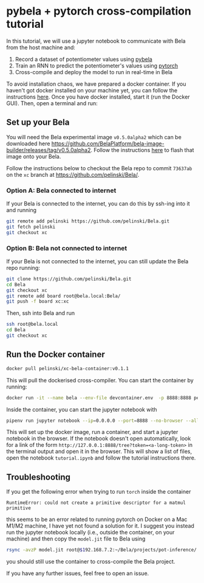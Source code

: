 # pybela + pytorch cross-compilation tutorial

In this tutorial, we will use a jupyter notebook to communicate with Bela from the host machine and:

1. Record a dataset of potentiometer values using [pybela](https://github.com/belaplatform/pybela)
2. Train an RNN to predict the potentiometer's values using [pytorch](https://pytorch.org/)
3. Cross-compile and deploy the model to run in real-time in Bela

To avoid installation chaos, we have prepared a docker container. If you haven't got docker installed on your machine yet, you can follow the instructions [here](https://docs.docker.com/engine/install/). Once you have docker installed, start it (run the Docker GUI). Then, open a terminal and run:

## Set up your Bela

You will need the Bela experimental image `v0.5.0alpha2` which can be downloaded here https://github.com/BelaPlatform/bela-image-builder/releases/tag/v0.5.0alpha2. Follow the instructions [here](https://learn.bela.io/using-bela/bela-techniques/managing-your-sd-card/#flash-an-sd-card-using-balena-etcher) to flash that image onto your Bela.

Follow the instructions below to checkout the Bela repo to commit `73637ab` on the `xc` branch at https://github.com/pelinski/Bela/.

### Option A: Bela connected to internet

If your Bela is connected to the internet, you can do this by ssh-ing into it and running

```bash
git remote add pelinski https://github.com/pelinski/Bela.git
git fetch pelinski
git checkout xc
```

### Option B: Bela not connected to internet

If your Bela is not connected to the internet, you can still update the Bela repo running:

```bash
git clone https://github.com/pelinski/Bela.git
cd Bela
git checkout xc
git remote add board root@bela.local:Bela/
git push -f board xc:xc
```

Then, ssh into Bela and run

```bash
ssh root@bela.local
cd Bela
git checkout xc
```

## Run the Docker container

```bash
docker pull pelinski/xc-bela-container:v0.1.1
```

This will pull the dockerised cross-compiler. You can start the container by running:

```bash
docker run -it --name bela --env-file devcontainer.env  -p 8888:8888 pelinski/xc-bela-container:v0.1.1
```

Inside the container, you can start the jupyter notebook with

```bash
pipenv run jupyter notebook --ip=0.0.0.0 --port=8888 --no-browser --allow-root
```

This will set up the docker image, run a container, and start a jupyter notebook in the browser. If the notebook doesn't open automatically, look for a link of the form `http://127.0.0.1:8888/tree?token=<a-long-token>` in the terminal output and open it in the browser. This will show a list of files, open the notebook `tutorial.ipynb` and follow the tutorial instructions there.

## Troubleshooting

If you get the following error when trying to run `torch` inside the container

```
RuntimeError: could not create a primitive descriptor for a matmul primitive
```

this seems to be an error related to running pytorch on Docker on a Mac M1/M2 machine, I have yet not found a solution for it. I suggest you instead run the jupyter notebook locally (i.e., outside the container, on your machine) and then copy the `model.jit` file to Bela using

```bash
rsync -avzP model.jit root@$192.168.7.2:~/Bela/projects/pot-inference/
```

you should still use the container to cross-compile the Bela project.

If you have any further issues, feel free to open an issue.
